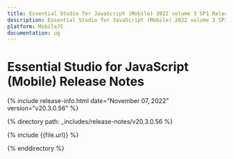 ```yaml
---
title: Essential Studio for JavaScript (Mobile) 2022 volume 3 SP1 Release Notes  
description: Essential Studio for JavaScript (Mobile) 2022 volume 3 SP1 Release Notes  
platform: MobileJS
documentation: ug
---
```


# Essential Studio for JavaScript (Mobile)  Release Notes  

{% include release-info.html date="November 07, 2022"  version="v20.3.0.56" %} 

{% directory path: _includes/release-notes/v20.3.0.56 %}

{% include {{file.url}} %}

{% enddirectory %}